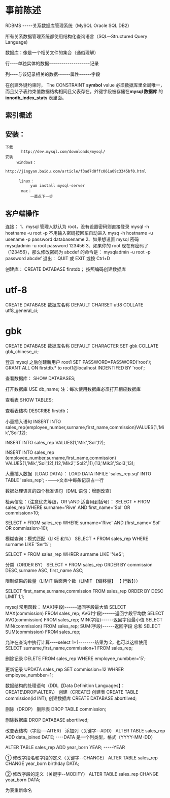 # 事前陈述

RDBMS -----关系数据库管理系统（MySQL Oracle SQL DB2）

所有关系数据管理系统都使用结构化查询语言（SQL--Structured Query Language)

数据库：像是一个相关文件的集合（通俗理解）

行----单独实体的数据--------------------记录

列----与该记录相关的数据------属性------字段

在创建外键约束时， The CONSTRAINT **symbol** value 必须数据库里全局唯一，而且父子表约束值数据结构相同且父表存在。外键字段被存储在**mysql 数据库** 的 **innodb_index_stats** 表里面。

## 索引概述

## 安装：

    下载
           http://dev.mysql.com/downloads/mysql/
    安装
         windows：
              http://jingyan.baidu.com/article/f3ad7d0ffc061a09c3345bf0.html

          linux：
               yum install mysql-server
           mac：
               一直点下一步

## 客户端操作

连接：
1、mysql 管理人默认为 root，没有设置密码则直接登录
mysql -h hostname -u root -p 不用输入密码按回车自动进入
mysq -h hostname -u usename -p password databasename
2、如果想设置 mysql 密码
mysqladmin -u root password 123456
3、如果你的 root 现在有密码了（123456），那么修改密码为 abcdef 的命令是：
mysqladmin -u root -p password abcdef
退出：
QUIT 或 EXIT 或按 Ctrl+D

创建库：
CREATE DATABASE firstdb；
按照编码创建数据库

# utf-8

CREATE DATABASE 数据库名称 DEFAULT CHARSET utf8 COLLATE utf8_general_ci;

# gbk

CREATE DATABASE 数据库名称 DEFAULT CHARACTER SET gbk COLLATE gbk_chinese_ci;

登录 mysql 之后创建新用户 root1
SET PASSWORD=PASSWORD('root');
GRANT ALL ON firstdb.\* to root1@localhost INDENTIFED BY 'root';

查看数据库：
SHOW DATABASES;

打开数据库
USE db_name;
注：每次使用数据库必须打开相应数据库

查看表
SHOW TABLES;

查看表结构
DESCRIBE firstdb；

小量插入语句
INSERT INTO sales_rep(employee_number,surname,first_name,commission)VALUES(1,'Mik','Sol',12);

INSERT INTO sales_rep VALUES(1,'Mik','Sol',12);

INSERT INTO sales_rep (employee_number,surname,first_name,commission) VALUES(1,'Mik','Sol',12),(12,'Mik2','Sol2',11),(13,'Mik3','Sol3',13);

大量插入数据（LOAD DATA）：
LOAD DATA INFILE 'sales_rep.sql' INTO TABLE 'sales_rep';
---->文本中每条记录占一行

数据处理语言的四个标准语句（DML 语句：增删改查）

检索信息：（注意优先等级，OR \AND 适当用到括号）：
SELECT \* FROM sales_rep WHERE surname='Rive' AND first_name='Sol' OR commission>10;

SELECT \* FROM sales_rep WHERE surname='Rive' AND (first_name='Sol' OR commission>10);

模糊查询：模式匹配（LIKE 和%）
SELECT \* FROM sales_rep WHERE surname LIKE 'Ser%';

SELECT \* FROM sales_rep WHRER surname LIKE '%e\$';

分类（ORDER BY）
SELECT \* FROM sales_rep ORDER BY commission DESC,surname ASC, first_name ASC;

限制结果的数量（LIMIT 后面两个数（LIMIT 【偏移量】 【 行数】））

SELECT first_name,surname,commission FROM sales_rep ORDER BY DESC LIMIT 1,1;

mysql 常用函数：
MAX(字段)------返回字段最大值 SELECT MAX(commission) FROM sales_rep;
AVG(字段)------返回字段平均数 SELECT AVG(commission) FROM sales_rep;
MIN(字段)------返回字段最小值 SELECT MIN(commission) FROM sales_rep;
SUM(字段)------返回字段 总和 SELECT SUM(commission) FROM sales_rep;

允许在查询中执行计算----select 1+1--------结果为 2，也可以这样使用
SELECT surname,first_name,commission+1 FROM sales_rep;

删除记录
DELETE FROM sales_rep WHERE employee_numbber='5';

更新记录
UPDATA sales_rep SET commission=12 WHRER employee_numbber=1;

数据结构的处理语句（DDL【Data Definition Languages】：CREATE\DROP\ALTER\）
创建（CREATE)
创建表
CREATE TABLE commission(id INT);
创建数据库
CREATE DATABASE abortlived;

删除（DROP）
删除表
DROP TABLE commission;

删除数据库
DROP DATABASE abortlived;

改变表结构（字段---AlTER）
添加列（关键字--ADD）
ALTER TABLE sales_rep ADD data_joined DATE; ----DATA 是一个列类型，格式（YYYY-MM-DD）

ALTER TABLE sales_rep ADD year_born YEAR; -----YEAR

① 修改字段名和字段的定义（关键字--CHANGE）
ALTER TABLE sales_rep CHANGE year_born birthday DATA;

② 修改字段的定义（关键字--MODIFY）
ALTER TABLE sales_rep CHANGE year_born DATA;

为表重新命名
